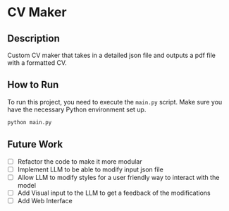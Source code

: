 # CV Maker

## Description
Custom CV maker that takes in a detailed json file and outputs a pdf file with a formatted CV.

## How to Run

To run this project, you need to execute the `main.py` script. Make sure you have the necessary Python environment set up.

```sh
python main.py
```

## Future Work

- [ ] Refactor the code to make it more modular
- [ ] Implement LLM to be able to modify input json file 
- [ ] Allow LLM to modify styles for a user friendly way to interact with the model
- [ ] Add Visual input to the LLM to get a feedback of the modifications
- [ ] Add Web Interface
